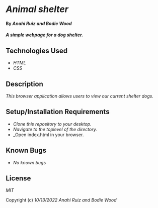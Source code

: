 # _Animal shelter_

#### By _**Anahi Ruiz and Bodie Wood**_

#### _A simple webpage for a dog shelter._

## Technologies Used

* _HTML_
* _CSS_

## Description

_This browser application allows users to view our current shelter dogs._

## Setup/Installation Requirements

* _Clone this repository to your desktop._
* _Navigate to the toplevel of the directory._
* _Open index.html in your browser.

## Known Bugs

* _No known bugs_

## License

_MIT_

Copyright (c) _10/13/2022_ _Anahi Ruiz and Bodie Wood_